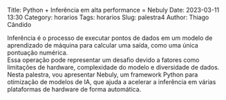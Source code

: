 Title: Python + Inferência em alta performance = Nebuly
Date: 2023-03-11 13:30
Category: horarios
Tags: horarios
Slug: palestra4
Author: Thiago Cândido



Inferência é o processo de executar pontos de dados em um modelo de aprendizado de máquina para calcular uma saída, como uma única pontuação numérica.<br>
Essa operação pode representar um desafio devido a fatores como limitações de hardware, complexidade do modelo e diversidade de dados.<br>
Nesta palestra, vou apresentar Nebuly, um framework Python para otimização de modelos de IA, que ajuda a acelerar a inferência em várias plataformas de hardware de forma automática.<br>